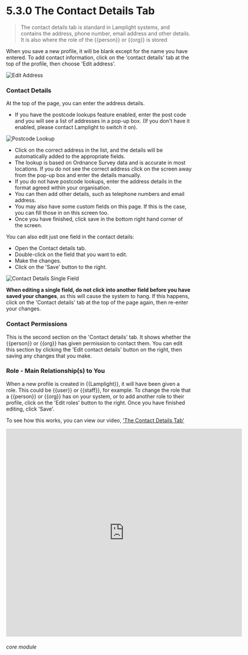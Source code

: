 # 5.3.0 <i class="fa fa-user"></i> The Contact Details Tab

> The contact details tab is standard in Lamplight systems, and contains the address, phone number, email address and other details. It is also where the role of the {{person}} or {{org}} is stored



When you save a new profile, it will be blank except for the name you have entered. To add contact information, click on
the 'contact details' tab at the top of the profile, then choose 'Edit address'.

![Edit Address](5.3.0a.png)

### Contact Details

At the top of the page, you can enter the address details.

- If you have the postcode lookups feature enabled, enter the post code and you will see a list of addresses in a pop-up
  box.  (If you don't have it enabled, please contact Lamplight to switch it on).

![Postcode Lookup](5.3.0b.png)

- Click on the correct address in the list, and the details will be automatically added to the appropriate fields.
- The lookup is based on Ordnance Survey data and is accurate in most locations. If you do not see the correct address
  click on the screen away from the pop-up box and enter the details manually.
- If you do not have postcode lookups, enter the address details in the format agreed within your organisation.
- You can then add other details, such as telephone numbers and email address.
- You may also have some custom fields on this page. If this is the case, you can fill those in on this screen too.
- Once you have finished, click save in the bottom right hand corner of the screen.

You can also edit just one field in the contact details:

- Open the Contact details tab.
- Double-click on the field that you want to edit.
- Make the changes.
- Click on the 'Save' button to the right.

![Contact Details Single Field](5.3.0c.png)

**When editing a single field, do not click into another field before you have saved your changes**, as this will cause
the system to hang. If this happens, click on the 'Contact details' tab at the top of the page again, then re-enter your
changes.

### Contact Permissions

This is the second section on the 'Contact details' tab. It shows whether the {{person}} or {{org}} has given permission
to contact them. You can edit this section by clicking the 'Edit contact details' button on the right, then saving any
changes that you make.

### Role - Main Relationship(s) to You

When a new profile is created in {{Lamplight}}, it will have been given a role. This could be {{user}} or {{staff}}, for
example. To change the role that a {{person}} or {{org}} has on your system, or to add another role to their profile,
click on the 'Edit roles' button to the right. Once you have finished editing, click 'Save'.

To see how this works, you can view our video, ['The Contact Details Tab'](/help/index/p/51.2.2)

<iframe width="640" height="564" src="https://player.vimeo.com/video/279238850" frameborder="0" allowFullScreen mozallowfullscreen webkitAllowFullScreen></iframe>

###### core module

